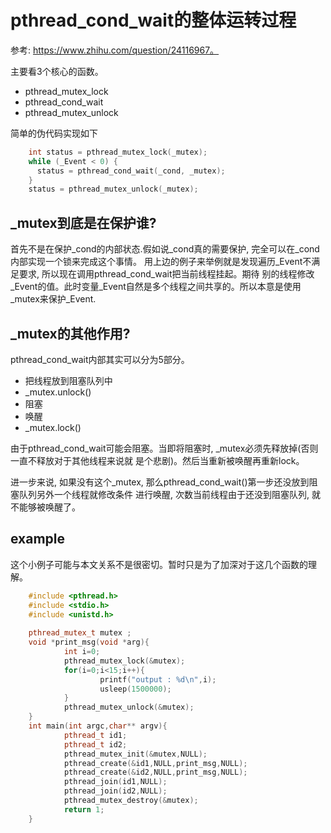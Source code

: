 # pthread_cond_wait的整体运转过程

参考: https://www.zhihu.com/question/24116967。 

主要看3个核心的函数。

- pthread_mutex_lock
- pthread_cond_wait
- pthread_mutex_unlock

简单的伪代码实现如下

```c++
    int status = pthread_mutex_lock(_mutex);                                   
    while (_Event < 0) {
      status = pthread_cond_wait(_cond, _mutex);                               
    } 
    status = pthread_mutex_unlock(_mutex);  
```

## _mutex到底是在保护谁?
首先不是在保护_cond的内部状态.假如说_cond真的需要保护, 完全可以在_cond内部实现一个锁来完成这个事情。 
用上边的例子来举例就是发现遍历_Event不满足要求, 所以现在调用pthread_cond_wait把当前线程挂起。期待
别的线程修改_Event的值。此时变量_Event自然是多个线程之间共享的。所以本意是使用_mutex来保护_Event. 

## _mutex的其他作用?
pthread_cond_wait内部其实可以分为5部分。

- 把线程放到阻塞队列中
- _mutex.unlock()
- 阻塞
- 唤醒
- _mutex.lock()

由于pthread_cond_wait可能会阻塞。当即将阻塞时, _mutex必须先释放掉(否则一直不释放对于其他线程来说就
是个悲剧)。然后当重新被唤醒再重新lock。

进一步来说, 如果没有这个_mutex, 那么pthread_cond_wait()第一步还没放到阻塞队列另外一个线程就修改条件
进行唤醒, 次数当前线程由于还没到阻塞队列, 就不能够被唤醒了。
 
## example

这个小例子可能与本文关系不是很密切。暂时只是为了加深对于这几个函数的理解。

```c++
    #include <pthread.h>
    #include <stdio.h>
    #include <unistd.h>
    
    pthread_mutex_t mutex ;
    void *print_msg(void *arg){
            int i=0;
            pthread_mutex_lock(&mutex);
            for(i=0;i<15;i++){
                    printf("output : %d\n",i);
                    usleep(1500000);
            }
            pthread_mutex_unlock(&mutex);
    }
    int main(int argc,char** argv){
            pthread_t id1;
            pthread_t id2;
            pthread_mutex_init(&mutex,NULL);
            pthread_create(&id1,NULL,print_msg,NULL);
            pthread_create(&id2,NULL,print_msg,NULL);
            pthread_join(id1,NULL);
            pthread_join(id2,NULL);
            pthread_mutex_destroy(&mutex);
            return 1;
    }
```
 
